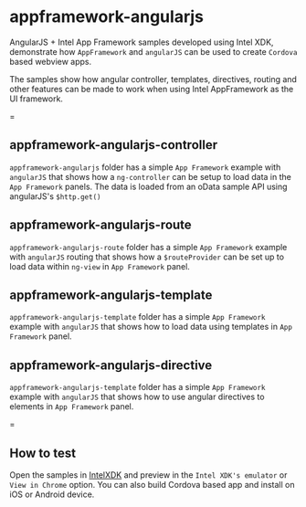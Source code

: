 appframework-angularjs
======================

AngularJS + Intel App Framework samples developed using Intel XDK, demonstrate how `AppFramework` and `angularJS` can be used to create `Cordova` based webview apps.

The samples show how angular controller, templates, directives, routing and other features can be made to work when using Intel AppFramework as the UI framework.

=

appframework-angularjs-controller
---------------------------------

`appframework-angularjs` folder has a simple `App Framework` example with `angularJS` that shows how a `ng-controller` can be setup to load data in the `App Framework` panels. The data is loaded from an oData sample API using angularJS's `$http.get()`

appframework-angularjs-route
----------------------------

`appframework-angularjs-route` folder has a simple `App Framework` example with `angularJS` routing that shows how a `$routeProvider` can be set up to load data within `ng-view` in `App Framework` panel.

appframework-angularjs-template
-------------------------------

`appframework-angularjs-template` folder has a simple `App Framework` example with `angularJS` that shows how to load data using templates in `App Framework` panel.

appframework-angularjs-directive
--------------------------------

`appframework-angularjs-template` folder has a simple `App Framework` example with `angularJS` that shows how to use angular directives to elements in `App Framework` panel.

=

How to test
-----------
Open the samples in [IntelXDK](http://xdk.intel.com) and preview in the `Intel XDK's emulator` or `View in Chrome` option. You can also build Cordova based app and install on iOS or Android device.
